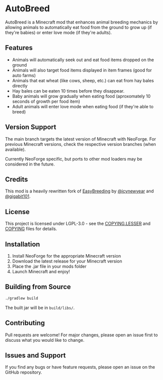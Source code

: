 # AutoBreed

AutoBreed is a Minecraft mod that enhances animal breeding mechanics by allowing animals to automatically eat food from the ground to grow up (if they're babies) or enter love mode (if they're adults).

## Features

- Animals will automatically seek out and eat food items dropped on the ground
- Animals will also target food items displayed in item frames (good for auto farms)
- Animals that eat wheat (like cows, sheep, etc.) can eat from hay bales directly
- Hay bales can be eaten 10 times before they disappear.
- Baby animals will grow gradually when eating food (aproxomately 10 seconds of growth per food item)
- Adult animals will enter love mode when eating food (if they're able to breed)

## Version Support

The main branch targets the latest version of Minecraft with NeoForge. For previous Minecraft versions, check the respective version branches (when available).

Currently NeoForge specific, but ports to other mod loaders may be considered in the future.

## Credits

This mod is a heavily rewritten fork of [EasyBreeding](https://github.com/icynewyear/easybreeding) by [@icynewyear](https://github.com/icynewyear) and [@gigabit101](https://github.com/gigabit101).

## License

This project is licensed under LGPL-3.0 - see the [COPYING.LESSER](COPYING.LESSER) and [COPYING](COPYING) files for details.

## Installation

1. Install NeoForge for the appropriate Minecraft version
2. Download the latest release for your Minecraft version
3. Place the .jar file in your mods folder
4. Launch Minecraft and enjoy!

## Building from Source

```bash
./gradlew build
```

The built jar will be in `build/libs/`.

## Contributing

Pull requests are welcome! For major changes, please open an issue first to discuss what you would like to change.

## Issues and Support

If you find any bugs or have feature requests, please open an issue on the GitHub repository.
